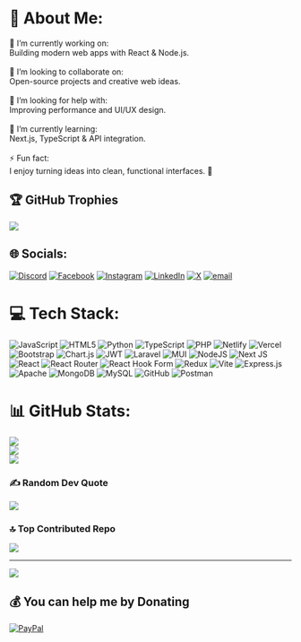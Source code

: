 # 💫 About Me:
🔭 I’m currently working on:<br>Building modern web apps with React & Node.js.<br><br>👯 I’m looking to collaborate on:<br>Open-source projects and creative web ideas.<br><br>🤝 I’m looking for help with:<br>Improving performance and UI/UX design.<br><br>🌱 I’m currently learning:<br>Next.js, TypeScript & API integration.<br><br>⚡ Fun fact:<br>I enjoy turning ideas into clean, functional interfaces. 🚀

## 🏆 GitHub Trophies
![](https://github-profile-trophy.vercel.app/?username=adnane-lakhmaisse&theme=radical&no-frame=true&no-bg=false&margin-w=4)

## 🌐 Socials:
[![Discord](https://img.shields.io/badge/Discord-%237289DA.svg?logo=discord&logoColor=white)](https://discord.gg/https://discord.gg/duPazKBXE) [![Facebook](https://img.shields.io/badge/Facebook-%231877F2.svg?logo=Facebook&logoColor=white)](https://facebook.com/adnan-AD) [![Instagram](https://img.shields.io/badge/Instagram-%23E4405F.svg?logo=Instagram&logoColor=white)](https://instagram.com/guizmo_x) [![LinkedIn](https://img.shields.io/badge/LinkedIn-%230077B5.svg?logo=linkedin&logoColor=white)](https://linkedin.com/in/adnane-lakhmisse) [![X](https://img.shields.io/badge/X-black.svg?logo=X&logoColor=white)](https://x.com/guizmo__x) [![email](https://img.shields.io/badge/Email-D14836?logo=gmail&logoColor=white)](mailto:adnanlakhmiss@icloud.com) 


# 💻 Tech Stack:
![JavaScript](https://img.shields.io/badge/javascript-%23323330.svg?style=flat&logo=javascript&logoColor=%23F7DF1E) ![HTML5](https://img.shields.io/badge/html5-%23E34F26.svg?style=flat&logo=html5&logoColor=white) ![Python](https://img.shields.io/badge/python-3670A0?style=flat&logo=python&logoColor=ffdd54) ![TypeScript](https://img.shields.io/badge/typescript-%23007ACC.svg?style=flat&logo=typescript&logoColor=white) ![PHP](https://img.shields.io/badge/php-%23777BB4.svg?style=flat&logo=php&logoColor=white) ![Netlify](https://img.shields.io/badge/netlify-%23000000.svg?style=flat&logo=netlify&logoColor=#00C7B7) ![Vercel](https://img.shields.io/badge/vercel-%23000000.svg?style=flat&logo=vercel&logoColor=white) ![Bootstrap](https://img.shields.io/badge/bootstrap-%238511FA.svg?style=flat&logo=bootstrap&logoColor=white) ![Chart.js](https://img.shields.io/badge/chart.js-F5788D.svg?style=flat&logo=chart.js&logoColor=white) ![JWT](https://img.shields.io/badge/JWT-black?style=flat&logo=JSON%20web%20tokens) ![Laravel](https://img.shields.io/badge/laravel-%23FF2D20.svg?style=flat&logo=laravel&logoColor=white) ![MUI](https://img.shields.io/badge/MUI-%230081CB.svg?style=flat&logo=mui&logoColor=white) ![NodeJS](https://img.shields.io/badge/node.js-6DA55F?style=flat&logo=node.js&logoColor=white) ![Next JS](https://img.shields.io/badge/Next-black?style=flat&logo=next.js&logoColor=white) ![React](https://img.shields.io/badge/react-%2320232a.svg?style=flat&logo=react&logoColor=%2361DAFB) ![React Router](https://img.shields.io/badge/React_Router-CA4245?style=flat&logo=react-router&logoColor=white) ![React Hook Form](https://img.shields.io/badge/React%20Hook%20Form-%23EC5990.svg?style=flat&logo=reacthookform&logoColor=white) ![Redux](https://img.shields.io/badge/redux-%23593d88.svg?style=flat&logo=redux&logoColor=white) ![Vite](https://img.shields.io/badge/vite-%23646CFF.svg?style=flat&logo=vite&logoColor=white) ![Express.js](https://img.shields.io/badge/express.js-%23404d59.svg?style=flat&logo=express&logoColor=%2361DAFB) ![Apache](https://img.shields.io/badge/apache-%23D42029.svg?style=flat&logo=apache&logoColor=white) ![MongoDB](https://img.shields.io/badge/MongoDB-%234ea94b.svg?style=flat&logo=mongodb&logoColor=white) ![MySQL](https://img.shields.io/badge/mysql-4479A1.svg?style=flat&logo=mysql&logoColor=white) ![GitHub](https://img.shields.io/badge/github-%23121011.svg?style=flat&logo=github&logoColor=white) ![Postman](https://img.shields.io/badge/Postman-FF6C37?style=flat&logo=postman&logoColor=white)
# 📊 GitHub Stats:
![](https://github-readme-stats.vercel.app/api?username=adnane-lakhmaisse&theme=dark&hide_border=false&include_all_commits=false&count_private=false)<br/>
![](https://nirzak-streak-stats.vercel.app/?user=adnane-lakhmaisse&theme=dark&hide_border=false)<br/>
![](https://github-readme-stats.vercel.app/api/top-langs/?username=adnane-lakhmaisse&theme=dark&hide_border=false&include_all_commits=false&count_private=false&layout=compact)


### ✍️ Random Dev Quote
![](https://quotes-github-readme.vercel.app/api?type=vetical&theme=radical)

### 🔝 Top Contributed Repo
![](https://github-contributor-stats.vercel.app/api?username=adnane-lakhmaisse&limit=5&theme=dark&combine_all_yearly_contributions=true)

---
[![](https://visitcount.itsvg.in/api?id=adnane-lakhmaisse&icon=0&color=0)](https://visitcount.itsvg.in)

  ## 💰 You can help me by Donating
  [![PayPal](https://img.shields.io/badge/PayPal-00457C?style=for-the-badge&logo=paypal&logoColor=white)](https://paypal.me/AdnaneLakhmaisse) 

  
<!-- Proudly created with GPRM ( https://gprm.itsvg.in ) -->
